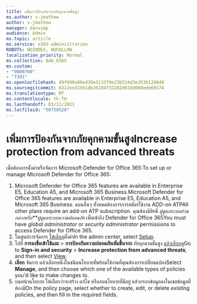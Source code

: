 ```yaml
---
title: เพิ่มการป้องกันจากภัยคุกคามขั้นสูง
ms.author: v-jmathew
author: v-jmathew
manager: dansimp
audience: Admin
ms.topic: article
ms.service: o365-administration
ROBOTS: NOINDEX, NOFOLLOW
localization_priority: Normal
ms.collection: Adm_O365
ms.custom:
- "9000760"
- "7391"
ms.openlocfilehash: 49f690a08ed39e5132f9e23b514d3e353b126840
ms.sourcegitcommit: 6312ee31561db36104f32282d019d069ede69174
ms.translationtype: MT
ms.contentlocale: th-TH
ms.lasthandoff: 03/11/2021
ms.locfileid: "50750520"
---
```

# <a name="increase-protection-from-advanced-threats"></a><span data-ttu-id="7b87c-102">เพิ่มการป้องกันจากภัยคุกคามขั้นสูง</span><span class="sxs-lookup"><span data-stu-id="7b87c-102">Increase protection from advanced threats</span></span>

<span data-ttu-id="7b87c-103">เมื่อต้องการตั้งค่าหรือจัดการ Microsoft Defender for Office 365:</span><span class="sxs-lookup"><span data-stu-id="7b87c-103">To set up or manage Microsoft Defender for Office 365:</span></span>

1. <span data-ttu-id="7b87c-104">Microsoft Defender for Office 365 features are available in Enterprise E5, Education A5, and Microsoft 365 Business.</span><span class="sxs-lookup"><span data-stu-id="7b87c-104">Microsoft Defender for Office 365 features are available in Enterprise E5, Education A5, and Microsoft 365 Business.</span></span> <span data-ttu-id="7b87c-105">แผนอื่นๆ ทั้งหมดต้องการการสมัครใช้งาน ADD-on ATP</span><span class="sxs-lookup"><span data-stu-id="7b87c-105">All other plans require an add-on ATP subscription.</span></span> <span data-ttu-id="7b87c-106">คุณต้องมีสิทธิ์ *ผู้ดูแลระบบส่วนกลางหรือ\*\*ผู้ดูแลระบบความปลอดภัย* เพื่อเข้าถึง Defender for Office 365</span><span class="sxs-lookup"><span data-stu-id="7b87c-106">You must have *global administrator* or *security administrator* permissions to access Defender for Office 365.</span></span>
2. <span data-ttu-id="7b87c-107">ในศูนย์การจัดการ [ให้เลือก](https://go.microsoft.com/fwlink/p/?linkid=2075721)ตั้งค่า</span><span class="sxs-lookup"><span data-stu-id="7b87c-107">In the admin center, select [Setup](https://go.microsoft.com/fwlink/p/?linkid=2075721).</span></span>
3. <span data-ttu-id="7b87c-108">ไปที่ **การลงชื่อเข้าใช้และ**  >  **การป้องกันความปลอดภัยเพิ่มขึ้นจาก** ภัยคุกคามขั้นสูง [แล้วเลือก](https://go.microsoft.com/fwlink/?linkid=2109302)ดู</span><span class="sxs-lookup"><span data-stu-id="7b87c-108">Go to **Sign-in and security** > **Increase protection from advanced threats**, and then select [View](https://go.microsoft.com/fwlink/?linkid=2109302).</span></span>
4. <span data-ttu-id="7b87c-109">**เลือก** จัดการ แล้วเลือกหนึ่งในชนิดนโยบายที่พร้อมใช้งานที่คุณต้องการเปลี่ยนแปลง</span><span class="sxs-lookup"><span data-stu-id="7b87c-109">Select **Manage**, and then choose which one of the available types of policies you'd like to make changes to.</span></span>
5. <span data-ttu-id="7b87c-110">บนหน้านโยบาย ให้เลือกว่าจะสร้าง แก้ไข หรือลบนโยบายที่มีอยู่ แล้วกรอกข้อมูลลงในเขตข้อมูลที่ต้องมี</span><span class="sxs-lookup"><span data-stu-id="7b87c-110">On the policy page, select whether to create, edit, or delete existing policies, and then fill in the required fields.</span></span>
